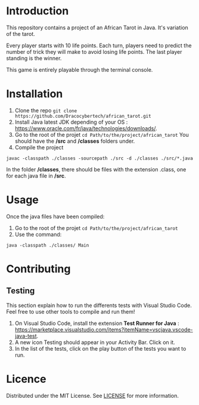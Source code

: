 # Introduction
This repository contains a project of an African Tarot in Java. It's variation of the tarot.

Every player starts with 10 life points. Each turn, players need to predict the number of trick they will make to avoid losing life points. The last player standing is the winner. 

This game is entirely playable through the terminal console.

# Installation
1. Clone the repo 
```git clone https://github.com/Dracocybertech/african_tarot.git```
2. Install Java latest JDK depending of your OS : https://www.oracle.com/fr/java/technologies/downloads/.
3. Go to the root of the projet
```cd Path/to/the/project/african_tarot```
You should have the **/src** and **/classes** folders under.
4. Compile the project
```
javac -classpath ./classes -sourcepath ./src -d ./classes ./src/*.java
```
In the folder **/classes**, there should be files with the extension .class, one for each java file in **/src**.

# Usage
Once the java files have been compiled:

1. Go to the root of the projet
```cd Path/to/the/project/african_tarot```
2. Use the command: 
```
java -classpath ./classes/ Main
```

# Contributing
## Testing
This section explain how to run the differents tests with Visual Studio Code. Feel free to use other tools to compile and run them!
1. On Visual Studio Code, install the extension **Test Runner for Java** : https://marketplace.visualstudio.com/items?itemName=vscjava.vscode-java-test.
2. A new icon Testing should appear in your Activity Bar. Click on it.
3. In the list of the tests, click on the play button of the tests you want to run.

# Licence
Distributed under the MIT License. See [LICENSE](./LICENSE) for more information.
